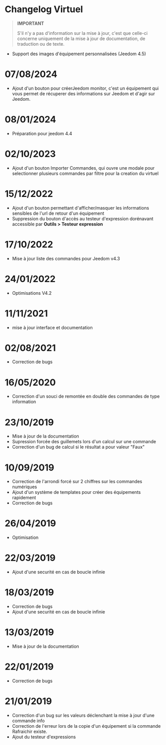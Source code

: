 # Changelog Virtuel

>**IMPORTANT**
>
>S'il n'y a pas d'information sur la mise à jour, c'est que celle-ci concerne uniquement de la mise à jour de documentation, de traduction ou de texte.

- Support des images d'équipement personnalisées (Jeedom 4.5)

# 07/08/2024

- Ajout d'un bouton pour créerJeedom monitor, c'est un équipement qui vous permet de récuperer des informations sur Jeedom et d'agir sur Jeedom.

# 08/01/2024

- Préparation pour jeedom 4.4

# 02/10/2023

- Ajout d'un bouton Importer Commandes, qui ouvre une modale pour selectionner plusieurs commandes par filtre pour la creation du virtuel

# 15/12/2022

- Ajout d'un bouton permettant d'afficher/masquer les informations sensibles de l'url de retour d'un équipement
- Suppression du bouton d'accès au testeur d'expression dorénavant accessible par **Outils > Testeur expression**

# 17/10/2022

- Mise à jour liste des commandes pour Jeedom v4.3

# 24/01/2022

- Optimisations V4.2

# 11/11/2021

- mise à jour interface et documentation

# 02/08/2021

- Correction de bugs

# 16/05/2020

- Correction d'un souci de remontée en double des commandes de type information

# 23/10/2019

- Mise à jour de la documentation
- Supression forcée des guillemets lors d'un calcul sur une commande
- Correction d'un bug de calcul si le résultat a pour valeur "Faux"

# 10/09/2019

- Correction de l'arrondi forcé sur 2 chiffres sur les commandes numériques
- Ajout d'un système de templates pour créer des équipements rapidement
- Correction de bugs

# 26/04/2019

- Optimisation

# 22/03/2019

- Ajout d'une securité en cas de boucle infinie

# 18/03/2019

- Correction de bugs
- Ajout d'une securité en cas de boucle infinie

# 13/03/2019

- Mise à jour de la documentation

# 22/01/2019

- Correction de bugs

# 21/01/2019

- Correction d'un bug sur les valeurs déclenchant la mise à jour d'une commande info
- Correction de l'erreur lors de la copie d'un équipement si la commande Rafraichir existe.
- Ajout du testeur d'expressions
